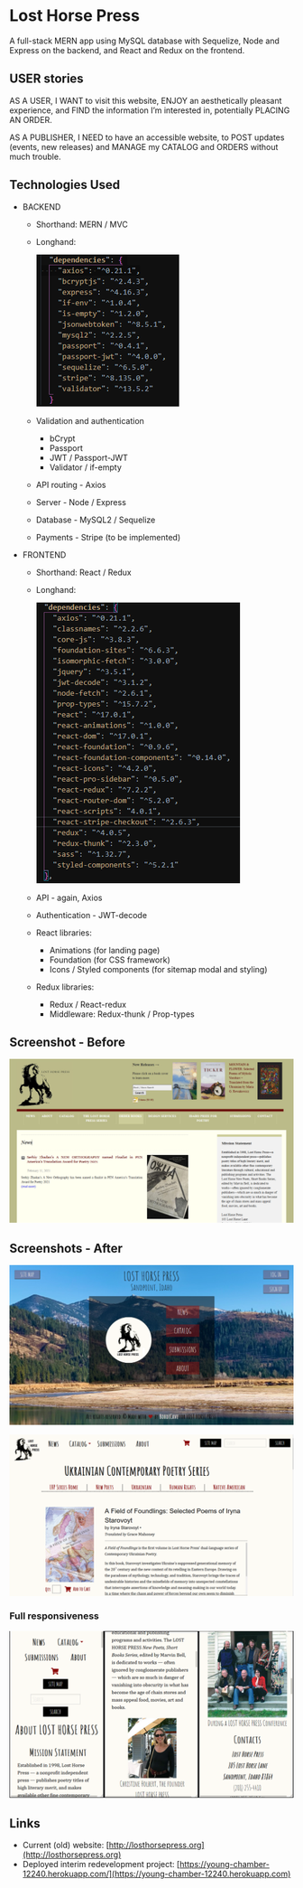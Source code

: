 # Lost Horse Press

A full-stack MERN app using MySQL database with Sequelize, Node and Express on the backend, and React and Redux on the frontend.

## USER stories

AS A USER,
I WANT to visit this website,
ENJOY an aesthetically pleasant experience,
and FIND the information I’m interested in,
potentially PLACING AN ORDER.

AS A PUBLISHER,
I NEED to have an accessible website,
to POST updates (events, new releases)
and MANAGE my CATALOG and ORDERS without much trouble.

## Technologies Used

- BACKEND
  - Shorthand: MERN / MVC
  - Longhand:

    ![Backend Dependencies](./client/public/assets/images/screenshots/backend-dependencies.png)
  - Validation and authentication
    - bCrypt
    - Passport
    - JWT / Passport-JWT
    - Validator / if-empty
  - API routing - Axios
  - Server - Node / Express
  - Database - MySQL2 / Sequelize
  - Payments - Stripe (to be implemented)
- FRONTEND
  - Shorthand: React / Redux
  - Longhand:

    ![Frontend Dependencies](./client/public/assets/images/screenshots/frontend-dependencies.png)
  - API - again, Axios
  - Authentication - JWT-decode
  - React libraries:
    - Animations (for landing page)
    - Foundation (for CSS framework)
    - Icons / Styled components (for sitemap modal and styling)
  - Redux libraries:
    - Redux / React-redux
    - Middleware: Redux-thunk / Prop-types

## Screenshot - Before

![Screenshot](./client/public/assets/images/screenshots/lost-horse-press_old-site.png)

## Screenshots - After

![Screenshot - Landing](./client/public/assets/images/screenshots/lost-horse-press_landing.png)

![Screenshot 1](./client/public/assets/images/screenshots/lost-horse-press_showcase.png)

### Full responsiveness

![Screenshot - Mobile](./client/public/assets/images/screenshots/lost-horse-press_mobile-about-pg.png)

## Links

- Current (old) website: [http://losthorsepress.org](http://losthorsepress.org)
- Deployed interim redevelopment project: [https://young-chamber-12240.herokuapp.com/](https://young-chamber-12240.herokuapp.com)